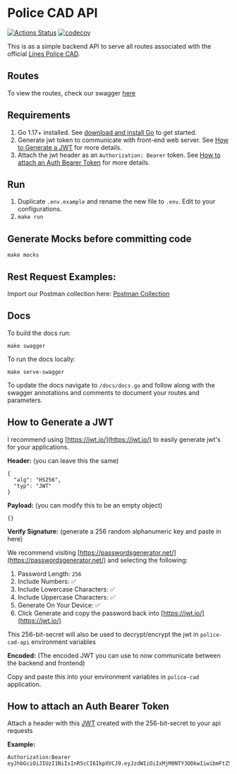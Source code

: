 # Police CAD API

[![Actions Status](https://github.com/linesmerrill/police-cad-api/actions/workflows/go.yml/badge.svg)](https://github.com/linesmerrill/police-cad-api/actions)
[![codecov](https://codecov.io/gh/linesmerrill/police-cad-api/branch/master/graph/badge.svg)](https://codecov.io/gh/linesmerrill/police-cad-api)

This is as a simple backend API to serve all routes associated with
the official [Lines Police CAD](https://github.com/Linesmerrill/police-cad).

## Routes

To view the routes, check our swagger [here](https://police-cad-api.herokuapp.com/)

## Requirements

1. Go 1.17+ installed. See [download and install Go](https://go.dev/doc/install) to get started.
2. Generate jwt token to communicate with front-end web server. See [How to Generate a JWT](#how-to-generate-a-jwt) for more details.
3. Attach the jwt header as an `Authorization: Bearer` token. See [How to attach an Auth Bearer Token](#how-to-attach-an-auth-bearer-token) for more details.


## Run

1. Duplicate `.env.example` and rename the new file to `.env`. Edit to your configurations.
2. ```make run```

## Generate Mocks before committing code

```make mocks```

## Rest Request Examples:

Import our Postman collection here: [Postman Collection](https://github.com/Linesmerrill/police-cad-api/blob/master/docs/postman/police-cad-api.postman_collection.json)

## Docs

To build the docs run:

```make swagger```

To run the docs locally:

```make serve-swagger```

To update the docs navigate to `/docs/docs.go` and follow along with the swagger annotations and comments to
document your routes and parameters.

## How to Generate a JWT

I recommend using [https://jwt.io/](https://jwt.io/) to easily generate jwt's for your applications.

**Header:** (you can leave this the same)

```
{
  "alg": "HS256",
  "typ": "JWT"
}
```

**Payload:** (you can modify this to be an empty object)

```
{}
```

**Verify Signature:** (generate a 256 random alphanumeric key and paste in here)

We recommend visiting [https://passwordsgenerator.net/](https://passwordsgenerator.net/) and selecting the following:

1. Password Length: `256`
2. Include Numbers: ✅
3. Include Lowercase Characters: ✅ 
4. Include Uppercase Characters: ✅
5. Generate On Your Device: ✅
6. Click Generate and copy the password back into [https://jwt.io/](https://jwt.io/)

This 256-bit-secret will also be used to decrypt/encrypt the jwt in `police-cad-api` environment variables

**Encoded:** (The encoded JWT you can use to now communicate between the backend and frontend)

Copy and paste this into your environment variables in `police-cad` application.

## How to attach an Auth Bearer Token

Attach a header with this [JWT](#how-to-generate-a-jwt) created with the 256-bit-secret to your api requests

**Example:** 

```
Authorization:Bearer eyJhbGciOiJIUzI1NiIsInR5cCI6IkpXVCJ9.eyJzdWIiOiIxMjM0NTY3ODkwIiwibmFtZSI6IkpvaG4gRG9lIiwiaWF0IjoxNTE2MjM5MDIyfQ.SflKxwRJSMeKKF2QT4fwpMeJf36POk6yJV_adQssw5c
```